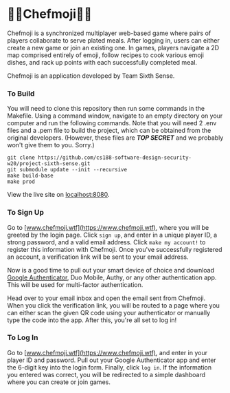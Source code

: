 # 👩‍🍳Chefmoji👨‍🍳

Chefmoji is a synchronized multiplayer web-based game where pairs of players collaborate to serve plated meals. After logging in, users can either create a new game or join an existing one. In games, players navigate a 2D map comprised entirely of emoji, follow recipes to cook various emoji dishes, and rack up points with each successfully completed meal. 

Chefmoji is an application developed by Team Sixth Sense.

### To Build

You will need to clone this repository then run some commands in the Makefile. Using a command window, navigate to an empty directory on your computer and run the following commands. Note that you will need 2 .env files and a .pem file to build the project, which can be obtained from the original developers. (However, these files are ***TOP SECRET*** and we probably won't give them to you. Sorry.)

```
git clone https://github.com/cs188-software-design-security-w20/project-sixth-sense.git
git submodule update --init --recursive
make build-base
make prod
```
View the live site on [localhost:8080](http://localhost:8080/). 

### To Sign Up

Go to [www.chefmoji.wtf](https://www.chefmoji.wtf), where you will be greeted by the login page. Click `sign up`, and enter in a unique player ID, a strong password, and a valid email address. Click `make my account!` to register this information with Chefmoji. Once you've successfully registered an account, a verification link will be sent to your email address. 

Now is a good time to pull out your smart device of choice and download [Google Authenticator](https://play.google.com/store/apps/details?id=com.google.android.apps.authenticator2), Duo Mobile, Authy, or any other authentication app. This will be used for multi-factor authentication. 

Head over to your email inbox and open the email sent from Chefmoji. When you click the verification link, you will be routed to a page where you can either scan the given QR code using your authenticator or manually type the code into the app. After this, you're all set to log in!

### To Log In

Go to [www.chefmoji.wtf](https://www.chefmoji.wtf), and enter in your player ID and password. Pull out your Google Authenticator app and enter the 6-digit key into the login form. Finally, click `log in`. If the information you entered was correct, you will be redirected to a simple dashboard where you can create or join games. 
